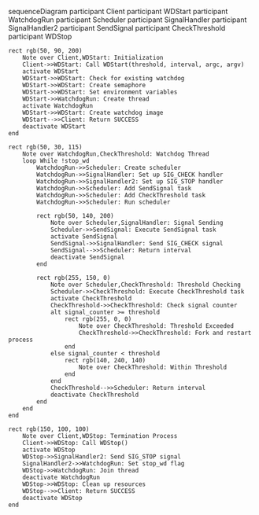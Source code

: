 sequenceDiagram
    participant Client
    participant WDStart
    participant WatchdogRun
    participant Scheduler
    participant SignalHandler
    participant SignalHandler2
    participant SendSignal
    participant CheckThreshold
    participant WDStop

    rect rgb(50, 90, 200)
        Note over Client,WDStart: Initialization
        Client->>WDStart: Call WDStart(threshold, interval, argc, argv)
        activate WDStart
        WDStart->>WDStart: Check for existing watchdog
        WDStart->>WDStart: Create semaphore
        WDStart->>WDStart: Set environment variables
        WDStart->>WatchdogRun: Create thread
        activate WatchdogRun
        WDStart->>WDStart: Create watchdog image
        WDStart-->>Client: Return SUCCESS
        deactivate WDStart
    end

    rect rgb(50, 30, 115)
        Note over WatchdogRun,CheckThreshold: Watchdog Thread
        loop While !stop_wd
            WatchdogRun->>Scheduler: Create scheduler
            WatchdogRun->>SignalHandler: Set up SIG_CHECK handler
            WatchdogRun->>SignalHandler2: Set up SIG_STOP handler
            WatchdogRun->>Scheduler: Add SendSignal task
            WatchdogRun->>Scheduler: Add CheckThreshold task
            WatchdogRun->>Scheduler: Run scheduler
            
            rect rgb(50, 140, 200)
                Note over Scheduler,SignalHandler: Signal Sending
                Scheduler->>SendSignal: Execute SendSignal task
                activate SendSignal
                SendSignal->>SignalHandler: Send SIG_CHECK signal
                SendSignal-->>Scheduler: Return interval
                deactivate SendSignal
            end
            
            rect rgb(255, 150, 0)
                Note over Scheduler,CheckThreshold: Threshold Checking
                Scheduler->>CheckThreshold: Execute CheckThreshold task
                activate CheckThreshold
                CheckThreshold->>CheckThreshold: Check signal counter
                alt signal_counter >= threshold
                    rect rgb(255, 0, 0)
                        Note over CheckThreshold: Threshold Exceeded
                        CheckThreshold->>CheckThreshold: Fork and restart process
                    end
                else signal_counter < threshold
                    rect rgb(140, 240, 140)
                        Note over CheckThreshold: Within Threshold
                    end
                end
                CheckThreshold-->>Scheduler: Return interval
                deactivate CheckThreshold
            end
        end
    end

    rect rgb(150, 100, 100)
        Note over Client,WDStop: Termination Process
        Client->>WDStop: Call WDStop()
        activate WDStop
        WDStop->>SignalHandler2: Send SIG_STOP signal
        SignalHandler2->>WatchdogRun: Set stop_wd flag
        WDStop->>WatchdogRun: Join thread
        deactivate WatchdogRun
        WDStop->>WDStop: Clean up resources
        WDStop-->>Client: Return SUCCESS
        deactivate WDStop
    end